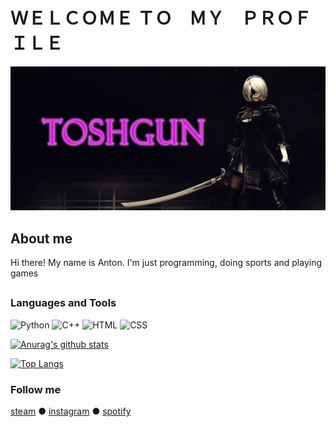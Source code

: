 # ＷＥＬＣＯＭＥ 	ＴＯ⠀	ＭＹ⠀	ＰＲＯＦＩＬＥ
![Header](https://github.com/TOSHGUN/toshgun/blob/main/assets/logo_github.gif)

## About me 
Hi there! My name is Anton. I'm just programming, doing sports and playing games
##

### Languages and Tools
![Python](https://img.shields.io/badge/-Python-090909?style=for-the-badge&logo=Python&logoColor=yellow) ![C++](https://img.shields.io/badge/-C%2b%2b-090909?style=for-the-badge&logo=C%2b%2b&logoColor=blue) ![HTML](https://img.shields.io/badge/-HTML-090909?style=for-the-badge&logo=HTML&logoColor=orange) ![CSS](https://img.shields.io/badge/-CSS-090909?style=for-the-badge&logo=CSS&logoColor=orange)

[![Anurag's github stats](https://github-readme-stats.vercel.app/api?username=toshgun&show_icons=true&theme=tokyonight&count_private=true)](https://github.com/toshgun/github-readme-stats)

[![Top Langs](https://github-readme-stats.vercel.app/api/top-langs/?username=toshgun)](https://github.com/toshgun/github-readme-stats)

### Follow me
[steam](https://steamcommunity.com/id/toshgun13/) ● [instagram](https://www.instagram.com/toshgun13/) ● [spotify](https://open.spotify.com/user/31cidwftcywfngs5tijdbdaoyzle)
